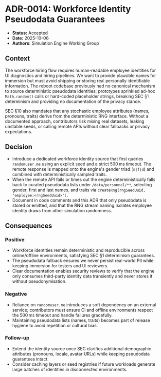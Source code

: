 # ADR-0014: Workforce Identity Pseudodata Guarantees

- **Status:** Accepted
- **Date:** 2025-10-06
- **Authors:** Simulation Engine Working Group

## Context

The workforce hiring flow requires human-readable employee identities for UI diagnostics and hiring pipelines. We want to provide plausible names for immersion but must avoid shipping or storing real personally identifiable information. The reboot codebase previously had no canonical mechanism to source deterministic pseudodata identities; prototypes sprinkled ad-hoc `Math.random()` calls or hard-coded placeholder strings, breaking SEC §1 determinism and providing no documentation of the privacy stance.

SEC §10 also mandates that any stochastic employee attributes (names, pronouns, traits) derive from the deterministic RNG interface. Without a documented approach, contributors risk mixing real datasets, leaking unstable seeds, or calling remote APIs without clear fallbacks or privacy expectations.

## Decision

- Introduce a dedicated workforce identity source that first queries `randomuser.me` using an explicit seed and a strict 500 ms timeout. The remote response is mapped onto the engine's gender triad (`m|f|d`) and combined with deterministically sampled traits.
- When the remote API fails or times out the engine deterministically falls back to curated pseudodata lists under `/data/personnel/**`, selecting gender, first and last names, and traits via `createRng(rngSeedUuid, "employee:<rngSeedUuid>")`.
- Document in code comments and this ADR that only pseudodata is stored or emitted, and that the RNG stream naming isolates employee identity draws from other simulation randomness.

## Consequences

### Positive

- Workforce identities remain deterministic and reproducible across online/offline environments, satisfying SEC §1 determinism guarantees.
- The pseudodata fallback ensures we never persist real-world PII while keeping immersion for testers and UI reviewers.
- Clear documentation enables security reviews to verify that the engine only consumes third-party identity data transiently and never stores it without pseudonymisation.

### Negative

- Reliance on `randomuser.me` introduces a soft dependency on an external service; contributors must ensure CI and offline environments respect the 500 ms timeout and handle failures gracefully.
- Maintaining pseudodata lists (names, traits) becomes part of release hygiene to avoid repetition or cultural bias.

### Follow-up

- Extend the identity source once SEC clarifies additional demographic attributes (pronouns, locale, avatar URLs) while keeping pseudodata guarantees intact.
- Consider caching layers or seed registries if future workloads generate large batches of identities in disconnected environments.
